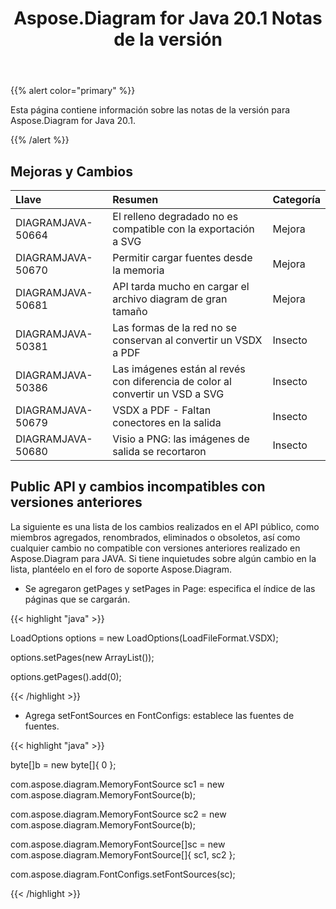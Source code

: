 ﻿---
title: Aspose.Diagram for Java 20.1 Notas de la versión
type: docs
weight: 70
url: /es/java/aspose-diagram-for-java-20-1-release-notes/
---
{{% alert color="primary" %}} 

Esta página contiene información sobre las notas de la versión para Aspose.Diagram for Java 20.1.

{{% /alert %}} 
## **Mejoras y Cambios**

|**Llave**|**Resumen**|**Categoría**|
|:- |:- |:- |
|DIAGRAMJAVA-50664|El relleno degradado no es compatible con la exportación a SVG|Mejora|
|DIAGRAMJAVA-50670|Permitir cargar fuentes desde la memoria|Mejora|
|DIAGRAMJAVA-50681|API tarda mucho en cargar el archivo diagram de gran tamaño|Mejora|
|DIAGRAMJAVA-50381|Las formas de la red no se conservan al convertir un VSDX a PDF|Insecto|
|DIAGRAMJAVA-50386|Las imágenes están al revés con diferencia de color al convertir un VSD a SVG|Insecto|
|DIAGRAMJAVA-50679|VSDX a PDF - Faltan conectores en la salida|Insecto|
|DIAGRAMJAVA-50680|Visio a PNG: las imágenes de salida se recortaron|Insecto|
## **Public API y cambios incompatibles con versiones anteriores**
La siguiente es una lista de los cambios realizados en el API público, como miembros agregados, renombrados, eliminados o obsoletos, así como cualquier cambio no compatible con versiones anteriores realizado en Aspose.Diagram para JAVA. Si tiene inquietudes sobre algún cambio en la lista, plantéelo en el foro de soporte Aspose.Diagram.

- Se agregaron getPages y setPages in Page: especifica el índice de las páginas que se cargarán.

{{< highlight "java" >}}

 LoadOptions options = new LoadOptions(LoadFileFormat.VSDX);

options.setPages(new ArrayList());

options.getPages().add(0);

{{< /highlight >}}

- Agrega setFontSources en FontConfigs: establece las fuentes de fuentes.

{{< highlight "java" >}}

 byte[]b = new byte[]{ 0 };

com.aspose.diagram.MemoryFontSource sc1 = new com.aspose.diagram.MemoryFontSource(b);

com.aspose.diagram.MemoryFontSource sc2 = new com.aspose.diagram.MemoryFontSource(b);

com.aspose.diagram.MemoryFontSource[]sc = new com.aspose.diagram.MemoryFontSource[]{ sc1, sc2 };

com.aspose.diagram.FontConfigs.setFontSources(sc); 

{{< /highlight >}}


